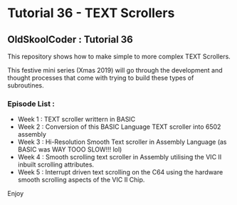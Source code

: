 # Tutorial 36 - TEXT Scrollers

## OldSkoolCoder : Tutorial 36

This repository shows how to make simple to more complex TEXT Scrollers.

This festive mini series (Xmas 2019) will go through the development and thought processes that come with trying to build these types of subroutines.

### Episode List :
* Week 1 : TEXT scroller writtern in BASIC
* Week 2 : Conversion of this BASIC Language TEXT scroller into 6502 assembly
* Week 3 : Hi-Resolution Smooth Text scroller in Assembly Language (as BASIC was WAY TOOO SLOW!!! lol)
* Week 4 : Smooth scrolling text scroller in Assembly utilising the VIC II inbuilt scrolling attributes.
* Week 5 : Interrupt driven text scrolling on the C64 using the hardware smooth scrolling aspects of the VIC II Chip.

Enjoy

